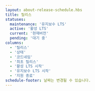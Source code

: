 ```yaml
---
layout: about-release-schedule.hbs
title: 릴리스
statuses:
  maintenance: '유지보수 LTS'
  active: '활성 LTS'
  current: '현재버전'
  pending: '대기 중'
columns:
  - '릴리스'
  - '상태'
  - '코드네임'
  - '최초 릴리스'
  - '활성 LTS 시작'
  - '유지보수 LTS 시작'
  - '지원 종료'
schedule-footer: 날짜는 변경될 수 있습니다.
---
```

